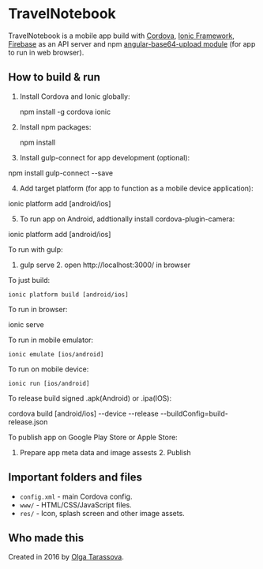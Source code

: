# TravelNotebook
TravelNotebook is a mobile app build with [Cordova](https://cordova.apache.org), [Ionic Framework](https://ionicframework.com/docs/), [Firebase](https://firebase.google.com/) as an API server and npm
[angular-base64-upload module](https://github.com/adonespitogo/angular-base64-upload) (for app to run in web browser).

## How to build & run

1. Install Cordova and Ionic globally:

	npm install -g cordova ionic

2. Install npm packages:

	npm install

3. Install gulp-connect for app development (optional):

  npm install gulp-connect --save

4. Add target platform (for app to function as a mobile device application):

  ionic platform add [android/ios]

5. To run app on Android, addtionally install cordova-plugin-camera:

  ionic platform add [android/ios]

To run with gulp:

  1. gulp serve
	2. open http://localhost:3000/ in browser

To just build:

	ionic platform build [android/ios]

To run in browser:

  ionic serve

To run in mobile emulator:

	ionic emulate [ios/android]

To run on mobile device:

	ionic run [ios/android]

To release build signed .apk(Android) or .ipa(IOS):

  cordova build [android/ios] --device --release --buildConfig=build-release.json

To publish app on Google Play Store or Apple Store:

  1. Prepare app meta data and image assests
	2. Publish

## Important folders and files

* `config.xml` - main Cordova config.
* `www/` - HTML/CSS/JavaScript files.
* `res/` - Icon, splash screen and other image assets.

## Who made this

Created in 2016 by [Olga Tarassova](https://github.com/olgatar).
